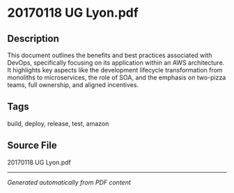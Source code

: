 # 20170118 UG Lyon.pdf

## Description
This document outlines the benefits and best practices associated with DevOps, specifically focusing on its application within an AWS architecture. It highlights key aspects like the development lifecycle transformation from monoliths to microservices, the role of SOA, and the emphasis on two-pizza teams, full ownership, and aligned incentives.
## Tags
build, deploy, release, test, amazon

## Source File
20170118 UG Lyon.pdf

---
*Generated automatically from PDF content*
